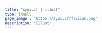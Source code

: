 ```yaml
---
title: "syui.cf | illust"
type: imgall
page_image : "https://syui.cf/favicon.png"
description: "illust"
---
```


<div id=app></div>
<script src=/imgauto/chunk-vendors.js></script>
<script src=/imgauto/app.js></script>

